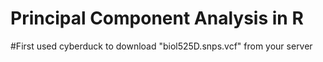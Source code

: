 # Principal Component Analysis in R

#First used cyberduck to download "biol525D.snps.vcf" from your server
